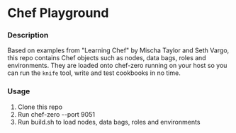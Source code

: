 # Chef Playground

### Description
Based on examples from "Learning Chef" by Mischa Taylor and Seth Vargo, this repo contains Chef objects such as nodes, data bags, roles and environments.  They are loaded onto chef-zero running on your host so you can run the `knife` tool, write and test cookbooks in no time.


### Usage
1. Clone this repo
2. Run chef-zero --port 9051
3. Run build.sh to load nodes, data bags, roles and environments
